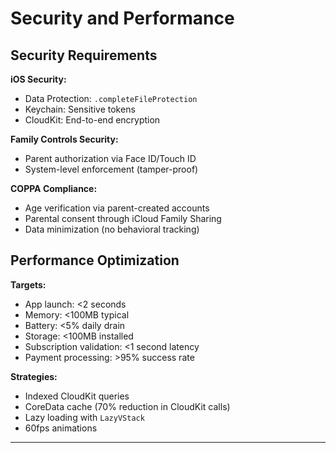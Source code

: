 # Security and Performance

## Security Requirements

**iOS Security:**
- Data Protection: `.completeFileProtection`
- Keychain: Sensitive tokens
- CloudKit: End-to-end encryption

**Family Controls Security:**
- Parent authorization via Face ID/Touch ID
- System-level enforcement (tamper-proof)

**COPPA Compliance:**
- Age verification via parent-created accounts
- Parental consent through iCloud Family Sharing
- Data minimization (no behavioral tracking)

## Performance Optimization

**Targets:**
- App launch: <2 seconds
- Memory: <100MB typical
- Battery: <5% daily drain
- Storage: <100MB installed
- Subscription validation: <1 second latency
- Payment processing: >95% success rate

**Strategies:**
- Indexed CloudKit queries
- CoreData cache (70% reduction in CloudKit calls)
- Lazy loading with `LazyVStack`
- 60fps animations

---
